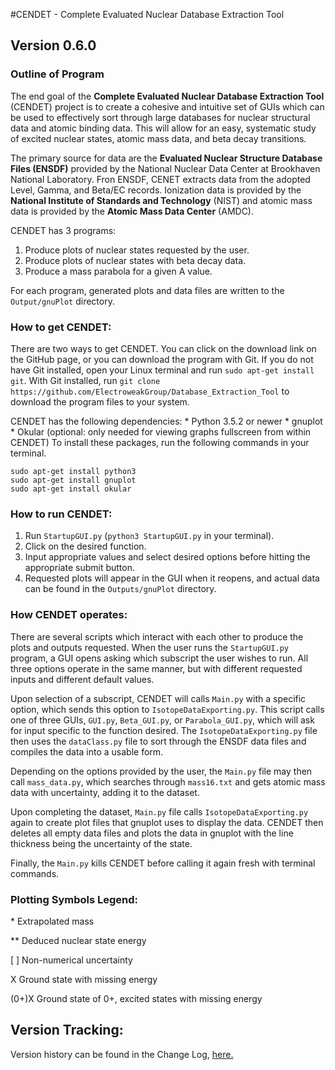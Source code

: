 #CENDET - Complete Evaluated Nuclear Database Extraction Tool
## Version 0.6.0

### Outline of Program
The end goal of the **Complete Evaluated Nuclear Database Extraction Tool** (CENDET) project is to create a cohesive and intuitive set of GUIs which can be used to effectively sort through large databases for nuclear structural data and atomic binding data. This will allow for an easy, systematic study of excited nuclear states, atomic mass data, and beta decay transitions.

The primary source for data are the **Evaluated Nuclear Structure Database Files (ENSDF)** provided by the National Nuclear Data Center at Brookhaven National Laboratory. Fron ENSDF, CENET extracts data from the adopted Level, Gamma, and Beta/EC records. Ionization data is provided by the **National Institute of Standards and Technology** (NIST) and atomic mass data is provided by the **Atomic Mass Data Center** (AMDC).

CENDET has 3 programs: 
1. Produce plots of nuclear states requested by the user.
2. Produce plots of nuclear states with beta decay data.
3. Produce a mass parabola for a given A value.

For each program, generated plots and data files are written to the `Output/gnuPlot` directory.

### How to get CENDET:
There are two ways to get CENDET. You can click on the download link on the GitHub page, or you can download the program with Git. If you do not have Git installed, open your Linux terminal and run `sudo apt-get install git`. With Git installed, run `git clone https://github.com/ElectroweakGroup/Database_Extraction_Tool` to download the program files to your system.

CENDET has the following dependencies:
    * Python 3.5.2 or newer
    * gnuplot
    * Okular (optional: only needed for viewing graphs fullscreen from within CENDET)
To install these packages, run the following commands in your terminal.
```
sudo apt-get install python3
sudo apt-get install gnuplot
sudo apt-get install okular
```
### How to run CENDET:
1. Run `StartupGUI.py` (`python3 StartupGUI.py` in your terminal).
2. Click on the desired function. 
3. Input appropriate values and select desired options before hitting the appropriate submit button.
4. Requested plots will appear in the GUI when it reopens, and actual data can be found in the `Outputs/gnuPlot` directory.



### How CENDET operates:
There are several scripts which interact with each other to produce the plots and outputs requested. When the user runs the `StartupGUI.py` program, a GUI opens asking which subscript the user wishes to run. All three options operate in the same manner, but with different requested inputs and different default values.

Upon selection of a subscript, CENDET will calls `Main.py` with a specific option, which sends this option to `IsotopeDataExporting.py`. This script calls one of three GUIs, `GUI.py`, `Beta_GUI.py`, or `Parabola_GUI.py`, which will ask for input specific to the function desired. The `IsotopeDataExporting.py` file then uses the `dataClass.py` file to sort through the ENSDF data files and compiles the data into a usable form.

Depending on the options provided by the user, the `Main.py` file may then call `mass_data.py`, which searches through `mass16.txt` and gets atomic mass data with uncertainty, adding it to the dataset.

Upon completing the dataset, `Main.py` file calls `IsotopeDataExporting.py` again to create plot files that gnuplot uses to display the data. CENDET then deletes all empty data files and plots the data in gnuplot with the line thickness being the uncertainty of the state.

Finally, the `Main.py` kills CENDET before calling it again fresh with terminal commands.



### Plotting Symbols Legend:

\*		Extrapolated mass

\*\*		Deduced nuclear state energy

[ ]		Non-numerical uncertainty

X		Ground state with missing energy

(0+)X	Ground state of 0+, excited states with missing energy

## Version Tracking:

Version history can be found in the Change Log, [here.](http://github.com/ElectroweakGroup/Database_Extraction_Tool/blob/master/Changelog.txt)
